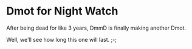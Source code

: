 # Dmot for Night Watch

After being dead for like 3 years, DmmD is finally making another Dmot.

Well, we'll see how long this one will last. ;-;
